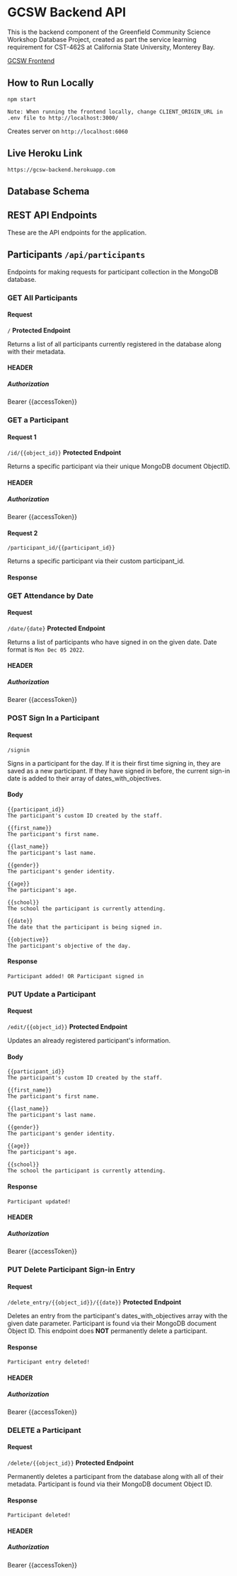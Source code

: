 # GCSW Backend API

This is the backend component of the Greenfield Community Science Workshop Database Project, created as part the service learning requirement for CST-462S at California State University, Monterey Bay.

[GCSW Frontend](https://github.com/PedroG1018/gcsw-frontend)

## How to Run Locally 

	npm start
	
	Note: When running the frontend locally, change CLIENT_ORIGIN_URL in .env file to http://localhost:3000/

Creates server on `http://localhost:6060`
	
## Live Heroku Link

`https://gcsw-backend.herokuapp.com`

## Database Schema

## REST API Endpoints

These are the API endpoints for the application.

## Participants `/api/participants`

Endpoints for making requests for participant collection in the MongoDB database.

### GET All Participants

#### Request

`/` <b>Protected Endpoint</b>

Returns a list of all participants currently registered in the database along with their metadata.
	
#### HEADER

##### Authorization	
Bearer {{accessToken}}
	
### GET a Participant

#### Request 1

`/id/{{object_id}}` <b>Protected Endpoint</b>

Returns a specific participant via their unique MongoDB document ObjectID.

#### HEADER

##### Authorization	
Bearer {{accessToken}}

#### Request 2

`/participant_id/{{participant_id}}`

Returns a specific participant via their custom participant_id.

#### Response
	
### GET Attendance by Date

#### Request

`/date/{date}` <b>Protected Endpoint </b>

Returns a list of participants who have signed in on the given date. Date format is `Mon Dec 05 2022`.

#### HEADER

##### Authorization	
Bearer {{accessToken}}

### POST Sign In a Participant

#### Request

`/signin`

Signs in a participant for the day. If it is their first time signing in, they are saved as a new participant. If they have signed in before, the current sign-in date is added to their array of dates_with_objectives.

#### Body

	{{participant_id}}
	The participant's custom ID created by the staff.
	
	{{first_name}}
	The participant's first name.
	
	{{last_name}}
	The participant's last name.
	
	{{gender}}
	The participant's gender identity.
	
	{{age}}
	The participant's age.
	
	{{school}}
	The school the participant is currently attending.
	
	{{date}}
	The date that the participant is being signed in.
	
	{{objective}}
	The participant's objective of the day.

#### Response

	Participant added! OR Participant signed in

### PUT Update a Participant

#### Request

`/edit/{{object_id}}` <b>Protected Endpoint</b>

Updates an already registered participant's information.

#### Body

	{{participant_id}}
	The participant's custom ID created by the staff.
	
	{{first_name}}
	The participant's first name.
	
	{{last_name}}
	The participant's last name.
	
	{{gender}}
	The participant's gender identity.
	
	{{age}}
	The participant's age.
	
	{{school}}
	The school the participant is currently attending.

#### Response

	Participant updated!

#### HEADER

##### Authorization	
Bearer {{accessToken}}

### PUT Delete Participant Sign-in Entry

#### Request

`/delete_entry/{{object_id}}/{{date}}` <b>Protected Endpoint</b>

Deletes an entry from the participant's dates_with_objectives array with the given date parameter. Participant is found via their MongoDB document Object ID. This endpoint does <b>NOT</b> permanently delete a participant.

#### Response

	Participant entry deleted!
	
#### HEADER

##### Authorization	
Bearer {{accessToken}}

### DELETE a Participant

#### Request

`/delete/{{object_id}}` <b>Protected Endpoint</b>

Permanently deletes a participant from the database along with all of their metadata. Participant is found via their MongoDB document Object ID.

#### Response

	Participant deleted!
	
#### HEADER

##### Authorization	
Bearer {{accessToken}}
